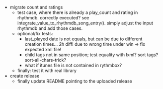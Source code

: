 - migrate count and ratings
    - test case, where there is already a play_count and rating in rhythmdb. correctly executed? see integrate_value_to_rhythmdb_song_entry(). simply adjust the input rhythmdb and add those cases.
    - optional/fix tests:
        - last_played date is not equals, but can be due to different creation times... 2h diff! due to wrong time under win -> fix expected xml file!
        - child tags not in same position; test equality with lxml? sort tags? sort-all-chars-trick?  
        - what if itunes file is not contained in rythmbox?
    - finally: test it with real library
- create release
    - finally update README pointing to the uploaded release
